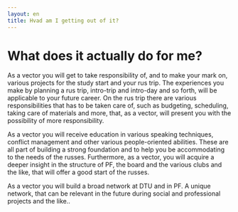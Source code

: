 ```yaml
---
layout: en
title: Hvad am I getting out of it?
---
```

<h1>What does it actually do for me?</h1>

<div id="poster-image" style="background-image: url('/static/img/t1.jpg');">
</div>

<p>As a vector you will get to take responsibility of, and to make your mark on, various projects for the study start and your rus trip. The experiences you make by planning a rus trip, intro-trip and intro-day and so forth, will be applicable to your future career. On the rus trip there are various responsibilities that has to be taken care of, such as budgeting, scheduling, taking care of materials and more, that, as a vector, will present you with the possibility of more responsibility. </p>

<p>As a vector you will receive education in various speaking techniques, conflict management and other various people-oriented abilities. These are all part of building a strong foundation and to help you be accommodating to the needs of the russes. Furthermore, as a vector, you will acquire a deeper insight in the structure of PF, the board and the various clubs and the like, that will offer a good start of the russes. </p>

<p>As a vector you will build a broad network at DTU and in PF. A unique network, that can be relevant in the future during social and professional projects and the like..</p>


